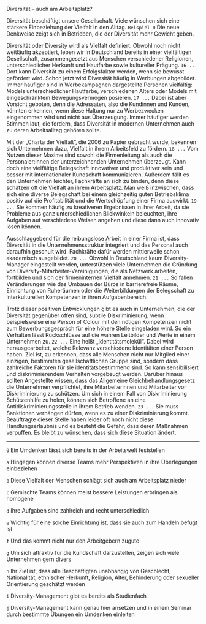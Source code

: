 Diversität – auch am Arbeitsplatz?

Diversität beschäftigt unsere Gesellschaft. Viele wünschen sich eine stärkere Einbeziehung der Vielfalt in den Alltag. `Beispiel 0` Die neue Denkweise zeigt sich in Betrieben, die der Diversität mehr Gewicht geben.

Diversität oder Diversity wird als Vielfalt definiert. Obwohl noch nicht weitläufig akzeptiert, leben wir in Deutschland bereits in einer vielfältigen Gesellschaft, zusammengesetzt aus Menschen verschiedener Religionen, unterschiedlicher Herkunft und Hautfarbe sowie kultureller Prägung. `16 ...` Dort kann Diversität zu einem Erfolgsfaktor werden, wenn sie bewusst gefördert wird. Schon jetzt wird Diversität häufig in Werbungen abgebildet. Immer häufiger sind in Werbekampagnen dargestellte Personen vielfältig: Models unterschiedlicher Hautfarbe, verschiedenen Alters oder Models mit eingeschränktem Bewegungsvermögen posieren. `17 ...` Dabei ist aber Vorsicht geboten, denn die Adressaten, also die Kundinnen und Kunden, könnten erkennen, wenn diese Haltung nur zu Werbezwecken eingenommen wird und nicht aus Überzeugung. Immer häufiger werden Stimmen laut, die fordern, dass Diversität in modernen Unternehmen auch zu deren Arbeitsalltag gehören sollte.

Mit der „Charta der Vielfalt“, die 2006 zu Papier gebracht wurde, bekennen sich Unternehmen dazu, Vielfalt in ihrem Arbeitsfeld zu fördern. `18 ...` Vom Nutzen dieser Maxime sind sowohl die Firmenleitung als auch die Personaler:innen der unterzeichnenden Unternehmen überzeugt. Kann doch eine vielfältige Belegschaft innovativer und produktiver sein und besser mit internationaler Kundschaft kommunizieren. Außerdem fällt es den Unternehmen leichter, Fachkräfte an sich zu binden, denn diese schätzen oft die Vielfalt an ihrem Arbeitsplatz. Man weiß inzwischen, dass sich eine diverse Belegschaft bei einem gleichzeitig guten Betriebsklima positiv auf die Profitabilität und die Wertschöpfung einer Firma auswirkt. `19 ...` Sie kommen häufig zu kreativeren Ergebnissen in ihrer Arbeit, da sie Probleme aus ganz unterschiedlichen Blickwinkeln beleuchten, ihre Aufgaben auf verschiedene Weisen angehen und diese dann auch innovativ lösen können.

Ausschlaggebend für die reibungslose Arbeit in einer Firma ist, dass Diversität in die Unternehmensstruktur integriert und das Personal auch daraufhin geschult wird. Fachkräfte dafür werden mittlerweile schon akademisch ausgebildet. `20 ...` Obwohl in Deutschland kaum Diversity-Manager eingestellt werden, unterstützen viele Unternehmen die Gründung von Diversity-Mitarbeiter-Vereinigungen, die als Netzwerk arbeiten, fortbilden und sich der firmeninternen Vielfalt annehmen. `21 ...` So fallen Veränderungen wie das Umbauen der Büros in barrierefreie Räume, Einrichtung von Ruheräumen oder die Weiterbildungen der Belegschaft zu interkulturellen Kompetenzen in ihren Aufgabenbereich.

Trotz dieser positiven Entwicklungen gibt es auch in Unternehmen, die der Diversität gegenüber offen sind, subtile Diskriminierung, wenn beispielsweise eine Person of Colour mit den nötigen Kompetenzen nicht zum Bewerbungsgespräch für eine höhere Stelle eingeladen wird. So ein Verhalten lässt Rückschlüsse auf die wahren Leitbilder und Werte in einem Unternehmen zu. `22 ...` Eine heißt „Identitätsmolekül“. Dabei wird herausgearbeitet, welche Relevanz verschiedene Identitäten einer Person haben. Ziel ist, zu erkennen, dass alle Menschen nicht nur Mitglied einer einzigen, bestimmten gesellschaftlichen Gruppe sind, sondern dass zahlreiche Faktoren für sie identitätsbestimmend sind. So kann sensibilisiert und diskriminierendem Verhalten vorgebeugt werden. Darüber hinaus sollten Angestellte wissen, dass das Allgemeine Gleichbehandlungsgesetz die Unternehmen verpflichtet, ihre Mitarbeiterinnen und Mitarbeiter vor Diskriminierung zu schützen. Um sich in einem Fall von Diskriminierung Schützenhilfe zu holen, können sich Betroffene an eine Antidiskriminierungsstelle in ihrem Betrieb wenden. `23 ...` Sie muss Sanktionen verhängen dürfen, wenn es zu einer Diskriminierung kommt. Beauftragte dieser Stelle haben leider oft noch nicht diese Handlungserlaubnis und es besteht die Gefahr, dass deren Maßnahmen verpuffen. Es bleibt zu wünschen, dass sich diese Situation ändert.

---

`0` Ein Umdenken lässt sich bereits in der Arbeitswelt feststellen

`a` Hingegen können diverse Teams mehr Perspektiven in ihre Überlegungen einbeziehen

`b` Diese Vielfalt der Menschen schlägt sich auch am Arbeitsplatz nieder

`c` Gemischte Teams können meist bessere Leistungen erbringen als homogene

`d` Ihre Aufgaben sind zahlreich und recht unterschiedlich

`e` Wichtig für eine solche Einrichtung ist, dass sie auch zum Handeln befugt ist

`f` Und das kommt nicht nur den Arbeitgebern zugute

`g` Um sich attraktiv für die Kundschaft darzustellen, zeigen sich viele Unternehmen gern divers

`h` Ihr Ziel ist, dass alle Beschäftigten unabhängig von Geschlecht, Nationalität, ethnischer Herkunft, Religion, Alter, Behinderung oder sexueller Orientierung geschätzt werden

`i` Diversity-Management gibt es bereits als Studienfach

`j` Diversity-Management kann genau hier ansetzen und in einem Seminar durch bestimmte Übungen ein Umdenken einleiten
